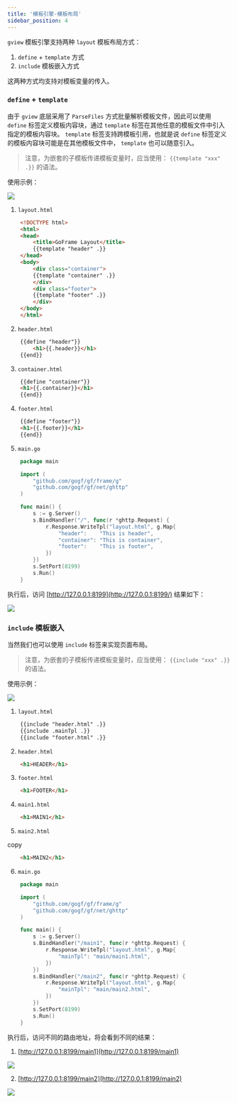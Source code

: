 ```yaml
---
title: '模板引擎-模板布局'
sidebar_position: 4
---
```


`gview` 模板引擎支持两种 `layout` 模板布局方式：

1. `define` + `template` 方式
2. `include` 模板嵌入方式

这两种方式均支持对模板变量的传入。

### `define` + `template`

由于 `gview` 底层采用了 `ParseFiles` 方式批量解析模板文件，因此可以使用 `define` 标签定义模板内容块，通过 `template` 标签在其他任意的模板文件中引入指定的模板内容块。 `template` 标签支持跨模板引用，也就是说 `define` 标签定义的模板内容块可能是在其他模板文件中， `template` 也可以随意引入。

> 注意，为嵌套的子模板传递模板变量时，应当使用： `{{template "xxx" .}}` 的语法。

使用示例：

![](/markdown/9765ae5d9067ded8a466d04b43685d51.png)

1. `layout.html`




```  html
    <!DOCTYPE html>
    <html>
    <head>
        <title>GoFrame Layout</title>
        {{template "header" .}}
    </head>
    <body>
        <div class="container">
        {{template "container" .}}
        </div>
        <div class="footer">
        {{template "footer" .}}
        </div>
    </body>
    </html>
```

2. `header.html`




```  html
    {{define "header"}}
        <h1>{{.header}}</h1>
    {{end}}
```

3. `container.html`




```  html
    {{define "container"}}
    <h1>{{.container}}</h1>
    {{end}}
```

4. `footer.html`




```  html
    {{define "footer"}}
    <h1>{{.footer}}</h1>
    {{end}}
```

5. `main.go`




```  go
    package main

    import (
        "github.com/gogf/gf/frame/g"
        "github.com/gogf/gf/net/ghttp"
    )

    func main() {
        s := g.Server()
        s.BindHandler("/", func(r *ghttp.Request) {
            r.Response.WriteTpl("layout.html", g.Map{
                "header":    "This is header",
                "container": "This is container",
                "footer":    "This is footer",
            })
        })
        s.SetPort(8199)
        s.Run()
    }
```


执行后，访问 [http://127.0.0.1:8199](http://127.0.0.1:8199/) 结果如下：

![](/markdown/4e4611ac828a7efa9c610e819c5f33a6.png)

### `include` 模板嵌入

当然我们也可以使用 `include` 标签来实现页面布局。

> 注意，为嵌套的子模板传递模板变量时，应当使用： `{{include "xxx" .}}` 的语法。

使用示例：

![](/markdown/e799e77a19d434fb8bf587230f84373c.png)

1. `layout.html`




```  html
    {{include "header.html" .}}
    {{include .mainTpl .}}
    {{include "footer.html" .}}
```

2. `header.html`




```  html
    <h1>HEADER</h1>
```

3. `footer.html`




```  html
    <h1>FOOTER</h1>
```

4. `main1.html`




```  html
    <h1>MAIN1</h1>
```

5. `main2.html`

copy




```  html
    <h1>MAIN2</h1>
```

6. `main.go`




```  go
    package main

    import (
        "github.com/gogf/gf/frame/g"
        "github.com/gogf/gf/net/ghttp"
    )

    func main() {
        s := g.Server()
        s.BindHandler("/main1", func(r *ghttp.Request) {
            r.Response.WriteTpl("layout.html", g.Map{
                "mainTpl": "main/main1.html",
            })
        })
        s.BindHandler("/main2", func(r *ghttp.Request) {
            r.Response.WriteTpl("layout.html", g.Map{
                "mainTpl": "main/main2.html",
            })
        })
        s.SetPort(8199)
        s.Run()
    }
```


执行后，访问不同的路由地址，将会看到不同的结果：

1. [http://127.0.0.1:8199/main1](http://127.0.0.1:8199/main1)

![](/markdown/3efff00d06f66340188fcfb1efe988f2.png)

2. [http://127.0.0.1:8199/main2](http://127.0.0.1:8199/main2)

![](/markdown/4e0fed6ede8f4ebd9367fb0f86deba74.png)